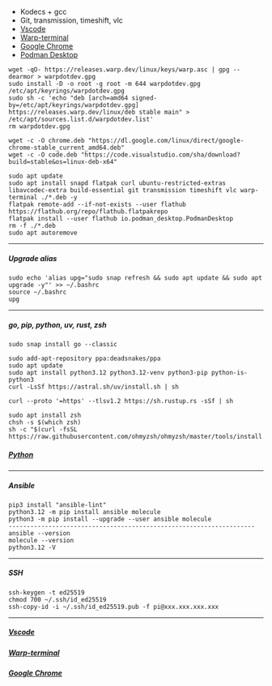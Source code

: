 - Kodecs + gcc
- Git, transmission, timeshift, vlc
- [Vscode](https://code.visualstudio.com)
- [Warp-terminal](https://www.warp.dev)
- [Google Chrome](https://www.google.com/chrome)
- [Podman Desktop](https://podman-desktop.io/downloads)
```
wget -qO- https://releases.warp.dev/linux/keys/warp.asc | gpg --dearmor > warpdotdev.gpg
sudo install -D -o root -g root -m 644 warpdotdev.gpg /etc/apt/keyrings/warpdotdev.gpg
sudo sh -c 'echo "deb [arch=amd64 signed-by=/etc/apt/keyrings/warpdotdev.gpg] https://releases.warp.dev/linux/deb stable main" > /etc/apt/sources.list.d/warpdotdev.list'
rm warpdotdev.gpg

wget -c -O chrome.deb "https://dl.google.com/linux/direct/google-chrome-stable_current_amd64.deb"
wget -c -O code.deb "https://code.visualstudio.com/sha/download?build=stable&os=linux-deb-x64"

sudo apt update
sudo apt install snapd flatpak curl ubuntu-restricted-extras libavcodec-extra build-essential git transmission timeshift vlc warp-terminal ./*.deb -y
flatpak remote-add --if-not-exists --user flathub https://flathub.org/repo/flathub.flatpakrepo
flatpak install --user flathub io.podman_desktop.PodmanDesktop
rm -f ./*.deb
sudo apt autoremove
```
--------------------------------------------------------------------
##### Upgrade alias
```
sudo echo 'alias upg="sudo snap refresh && sudo apt update && sudo apt upgrade -y"' >> ~/.bashrc
source ~/.bashrc
upg
```
--------------------------------------------------------------------
##### go, pip, python, uv, rust, zsh
```
sudo snap install go --classic

sudo add-apt-repository ppa:deadsnakes/ppa
sudo apt update
sudo apt install python3.12 python3.12-venv python3-pip python-is-python3
curl -LsSf https://astral.sh/uv/install.sh | sh

curl --proto '=https' --tlsv1.2 https://sh.rustup.rs -sSf | sh

sudo apt install zsh
chsh -s $(which zsh)
sh -c "$(curl -fsSL https://raw.githubusercontent.com/ohmyzsh/ohmyzsh/master/tools/install.sh)"
```
##### [Python](https://github.com/morheus9/bash/blob/main/scripts%20and%20patterns/python.md)
--------------------------------------------------------------------
##### Ansible
```
pip3 install "ansible-lint"
python3.12 -m pip install ansible molecule
python3 -m pip install --upgrade --user ansible molecule
--------------------------------------------------------------------
ansible --version
molecule --version
python3.12 -V
```
--------------------------------------------------------------------
##### SSH
```
ssh-keygen -t ed25519
chmod 700 ~/.ssh/id_ed25519
ssh-copy-id -i ~/.ssh/id_ed25519.pub -f pi@ххх.ххх.ххх.ххх
```
--------------------------------------------------------------------
##### [Vscode](https://code.visualstudio.com)
##### [Warp-terminal](https://www.warp.dev)
##### [Google Chrome](https://www.google.com/chrome)
